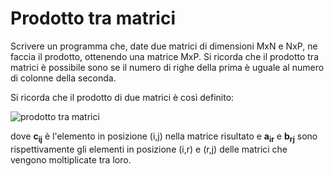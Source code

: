 # Prodotto tra matrici

Scrivere un programma che, date due matrici di dimensioni MxN e NxP, ne faccia il prodotto, ottenendo una matrice MxP. Si ricorda che il prodotto tra matrici è possibile sono se il numero di righe della prima è uguale al numero di colonne della seconda.

Si ricorda che il prodotto di due matrici è così definito:

![prodotto tra matrici](https://wikimedia.org/api/rest_v1/media/math/render/svg/627bba3caede6fc3da34d6d1e24175fbf107fbfa)

dove **c<sub>ij</sub>** è l'elemento in posizione (i,j) nella matrice risultato e **a<sub>ir</sub>** e **b<sub>rj</sub>** sono rispettivamente gli elementi in posizione (i,r) e (r,j) delle matrici che vengono moltiplicate tra loro.
